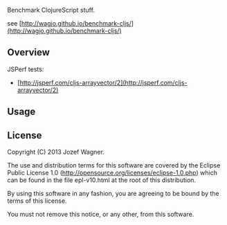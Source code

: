 Benchmark ClojureScript stuff.

see [http://wagjo.github.io/benchmark-cljs/](http://wagjo.github.io/benchmark-cljs/)

## Overview

JSPerf tests:
* [http://jsperf.com/cljs-arrayvector/2](http://jsperf.com/cljs-arrayvector/2)

## Usage


## License

Copyright (C) 2013 Jozef Wagner.

The use and distribution terms for this software are covered by the
Eclipse Public License 1.0 
(http://opensource.org/licenses/eclipse-1.0.php) which can be found
 in the file epl-v10.html at the root of this distribution.

By using this software in any fashion, you are agreeing to be bound
by the terms of this license.

You must not remove this notice, or any other, from this software.
